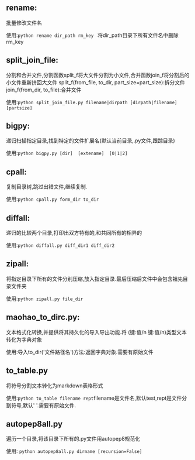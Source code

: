 ## rename:

批量修改文件名

使用:`python rename dir_path rm_key `
将dir_path目录下所有文件名中删除rm_key    
    
## split_join_file:

分割和合并文件,分割函数split_f将大文件分割为小文件,合并函数join_f将分割后的小文件重新拼回大文件
split_f(from_file, to_dir, part_size=part_size):拆分文件 
join_f(from_dir, to_file):合并文件

使用:`python split_join_file.py filename|dirpath [dirpath|filename]  [partsize]`
    
## bigpy:

递归扫描指定目录,找到特定的文件扩展名(默认当前目录,.py文件,跟踪目录)

使用:`python bigpy.py [dir]  [extename]  [0|1|2]`

## cpall:

复制目录树,跳过出错文件,继续复制.

使用:`python cpall.py form_dir to_dir`

## diffall:

递归的比较两个目录,打印出双方特有的,和共同所有的相异的

使用:`python diffall.py diff_dir1 diff_dir2`

## zipall:

将指定目录下所有的文件分别压缩,放入指定目录.最后压缩后文件中会包含祖先目录文件夹

使用:`python zipall.py file_dir `

## maohao_to_dirc.py:

文本格式化转换,并提供将其持久化的导入导出功能.将 (键:值/n 键:值/n)类型文本转化为字典对象

使用:导入to_dir('文件路径名')方法:返回字典对象.需要有原始文件

## to_table.py

将符号分割文本转化为markdown表格形式

使用:`python to_table filename rept`filename是文件名,默认test,rept是文件分割符号,默认' '.需要有原始文件.

## autopep8all.py

遍历一个目录,将该目录下所有的.py文件用autopep8规范化

使用: `python autopep8all.py dirname [recursion=False]`



